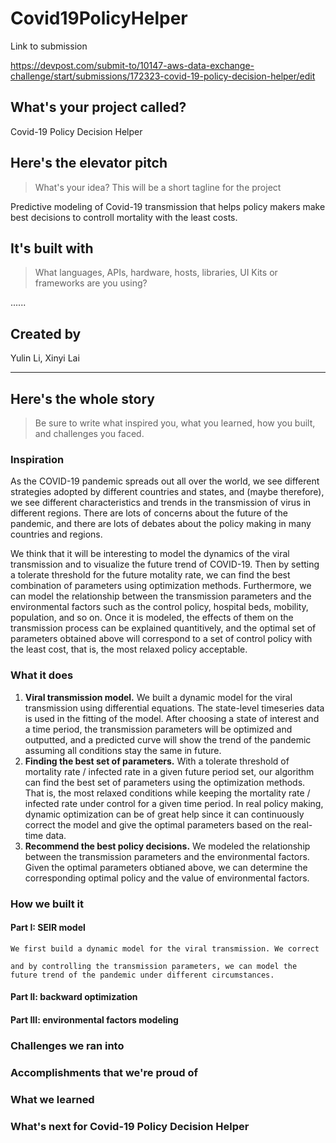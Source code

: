 # Covid19PolicyHelper

Link to submission

https://devpost.com/submit-to/10147-aws-data-exchange-challenge/start/submissions/172323-covid-19-policy-decision-helper/edit


## What's your project called?
Covid-19 Policy Decision Helper


## Here's the elevator pitch
> What's your idea? This will be a short tagline for the project

Predictive modeling of Covid-19 transmission that helps policy makers make best decisions to controll mortality with the least costs.


## It's built with
> What languages, APIs, hardware, hosts, libraries, UI Kits or frameworks are you using?

......

## Created by
Yulin Li, Xinyi Lai

---

## Here's the whole story
> Be sure to write what inspired you, what you learned, how you built, and challenges you faced.

### Inspiration

As the COVID-19 pandemic spreads out all over the world, we see different strategies adopted by different countries and states, and (maybe therefore), we see different characteristics and trends in the transmission of virus in different regions. There are lots of concerns about the future of the pandemic, and there are lots of debates about the policy making in many countries and regions.

We think that it will be interesting to model the dynamics of the viral transmission and to visualize the future trend of COVID-19. Then by setting a tolerate threshold for the future motality rate, we can find the best combination of parameters using optimization methods. Furthermore, we can model the relationship between the transmission parameters and the environmental factors such as the control policy, hospital beds, mobility, population, and so on. Once it is modeled, the effects of them on the transmission process can be explained quantitively, and the optimal set of parameters obtained above will correspond to a set of control policy with the least cost, that is, the most relaxed policy acceptable.


### What it does

1. **Viral transmission model.**
    We built a dynamic model for the viral transmission using differential equations. The state-level timeseries data is used in the fitting of the model. After choosing a state of interest and a time period, the transmission parameters will be optimized and outputted, and a predicted curve will show the trend of the pandemic assuming all conditions stay the same in future.  
2. **Finding the best set of parameters.**
    With a tolerate threshold of mortality rate / infected rate in a given future period set, our algorithm can find the best set of parameters using the optimization methods. That is, the most relaxed conditions while keeping the mortality rate / infected rate under control for a given time period. In real policy making,  dynamic optimization can be of great help since it can continuously correct the model and give the optimal parameters based on the real-time data.
3. **Recommend the best policy decisions.**
    We modeled the relationship between the transmission parameters and the environmental factors. Given the optimal parameters obtianed above, we can determine the corresponding optimal policy and the value of environmental factors.


### How we built it

#### Part I: SEIR model
    We first build a dynamic model for the viral transmission. We correct

    and by controlling the transmission parameters, we can model the future trend of the pandemic under different circumstances. 

#### Part II: backward optimization

#### Part III: environmental factors modeling


### Challenges we ran into

### Accomplishments that we're proud of

### What we learned

### What's next for Covid-19 Policy Decision Helper
